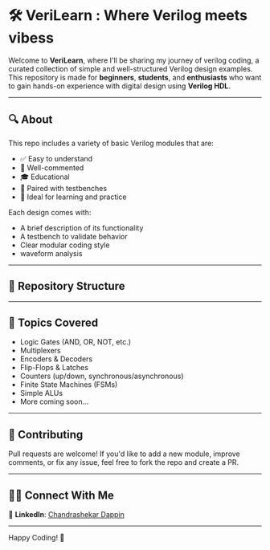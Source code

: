 # 🛠️ VeriLearn : Where Verilog meets vibess

Welcome to **VeriLearn**, where I'll be sharing my  journey of verilog coding, a curated collection of simple and well-structured Verilog design examples. This repository is made for **beginners**, **students**, and **enthusiasts** who want to gain hands-on experience with digital design using **Verilog HDL**.

---

## 🔍 About

This repo includes a variety of basic Verilog modules that are:

- ✅ Easy to understand  
- 💬 Well-commented  
- 🎓 Educational  
- 🧪 Paired with testbenches  
- 🚀 Ideal for learning and practice  

Each design comes with:
- A brief description of its functionality
- A testbench to validate behavior
- Clear modular coding style
- waveform analysis

---

## 📂 Repository Structure
---

## 🧠 Topics Covered

- Logic Gates (AND, OR, NOT, etc.)
- Multiplexers
- Encoders & Decoders
- Flip-Flops & Latches
- Counters (up/down, synchronous/asynchronous)
- Finite State Machines (FSMs)
- Simple ALUs
- More coming soon...

---

## 🤝 Contributing

Pull requests are welcome! If you'd like to add a new module, improve comments, or fix any issue, feel free to fork the repo and create a PR.

---

## 🙋‍♂️ Connect With Me

📇 **LinkedIn**: [Chandrashekar Dappin](https://www.linkedin.com/in/chandrashekar-dappin)

---

Happy Coding! 🚀  
